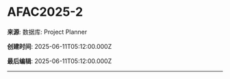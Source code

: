 # AFAC2025-2

**来源**: 数据库: Project Planner

**创建时间**: 2025-06-11T05:12:00.000Z

**最后编辑**: 2025-06-11T05:12:00.000Z

---

